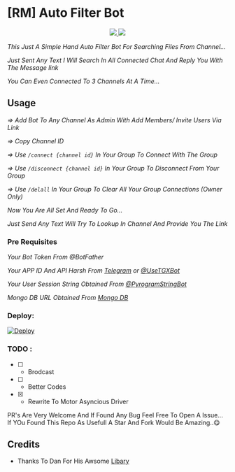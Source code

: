 # [RM] Auto Filter Bot

<p align="center">
  <a href="https://github.com/REQUESTMOVIES-FAMILY/Adv-Auto-Filter-Bot/stargazers">
    <img src="https://img.shields.io/github/stars/REQUESTMOVIES-FAMILY/Adv-Auto-Filter-Bot?style=social">

  </a>
  
  <a href="https://github.com/REQUESTMOVIES-FAMILY/Adv-Auto-Filter-Bot/fork">
    <img src="https://img.shields.io/github/forks/REQUESTMOVIES-FAMILY/Adv-Auto-Filter-Bot?label=Fork&style=social">

  </a>  
</p>

_This Just A Simple Hand Auto Filter Bot For Searching Files From Channel..._

_Just Sent Any Text I Will Search In All Connected Chat And Reply You With The Message link_

_You Can Even Connected To 3 Channels At A Time..._

## Usage

_=> Add Bot To Any Channel As Admin With Add Members/ Invite Users Via Link_

_=> Copy Channel ID_

_=> Use `/connect {channel id}` In Your Group To Connect With The Group_

_=> Use `/disconnect {channel id}` In Your Group To Disconnect From Your Group_

_=> Use `/delall` In Your Group To Clear All Your Group  Connections (Owner Only)_

_Now You Are All Set And Ready To Go..._

_Just Send Any Text Will Try To Lookup In Channel And Provide You The Link_

### Pre Requisites 

_Your Bot Token From @BotFather_

_Your APP ID And API Harsh From [Telegram](http://www.my.telegram.org) or [@UseTGXBot](http://www.telegram.dog/UseTGXBot)_

_Your User Session String Obtained From [@PyrogramStringBot](http://www.telegram.dog/PyrogramStringBot)_

_Mongo DB URL Obtained From [Mongo DB](http://www.mongodb.com)_

### Deploy:
[![Deploy](https://www.herokucdn.com/deploy/button.svg)](https://heroku.com/deploy?template=https://github.com/REQUESTMOVIES-FAMILY/Adv-Auto-Filter-Bot)

### TODO :

- [ ] - Brodcast
- [ ] - Better Codes
- [x] - Rewrite To Motor Asyncious Driver

PR's Are Very Welcome And If Found Any Bug Feel Free To Open A Issue...
If YOu Found This Repo As Usefull A Star And Fork Would Be Amazing..😋

## Credits

 - Thanks To Dan For His Awsome [Libary](https://github.com/pyrogram/pyrogram)
